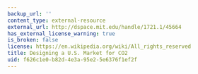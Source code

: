 ```yaml
---
backup_url: ''
content_type: external-resource
external_url: http://dspace.mit.edu/handle/1721.1/45664
has_external_license_warning: true
is_broken: false
license: https://en.wikipedia.org/wiki/All_rights_reserved
title: Designing a U.S. Market for CO2
uid: f626c1e0-b82d-4e3a-95e2-5e6376f1ef2f
---
```

